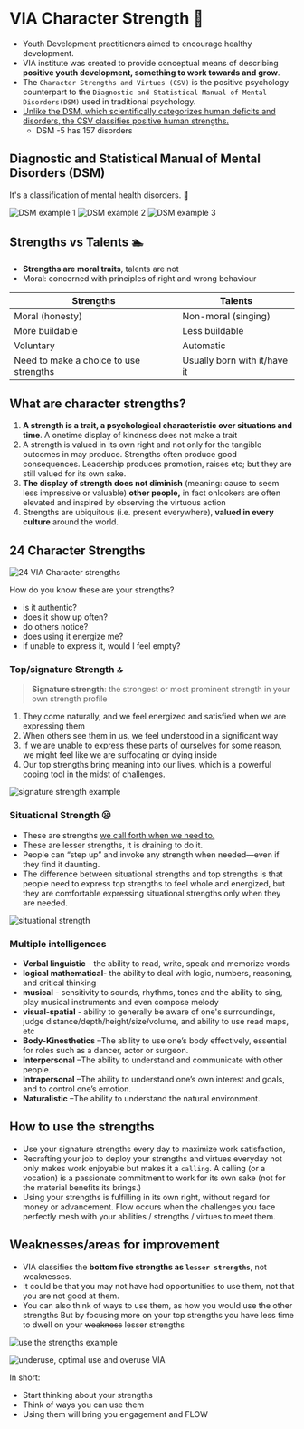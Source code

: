 # VIA Character Strength :mechanical_arm:

- Youth Development practitioners aimed to encourage healthy development.
- VIA institute was created to provide conceptual means of describing **positive youth development, something to work towards and grow**.
- The `Character Strengths and Virtues (CSV)` is the positive psychology counterpart to the `Diagnostic and Statistical Manual of Mental Disorders(DSM)` used in traditional psychology.
- <ins>Unlike the DSM, which scientifically categorizes human deficits and disorders, the CSV classifies positive human strengths.</ins>
    - DSM -5 has 157 disorders

## Diagnostic and Statistical Manual of Mental Disorders (DSM)
It's a classification of mental health disorders. :bookmark_tabs:

![DSM example 1](L6/dsm-1.png)
![DSM example 2](L6/dsm-2.png)
![DSM example 3](L6/dsm-3.png)

## Strengths vs Talents :swimmer:
- **Strengths are moral traits**, talents are not
- Moral: concerned with principles of right and wrong behaviour

| Strengths | Talents  |
|---|---|
| Moral (honesty)  |  Non-moral (singing) |
|  More buildable | Less buildable  |
| Voluntary  | Automatic  |
| Need to make a choice to use strengths  | Usually born with it/have it  |

## What are character strengths?
1) **A strength is a trait, a psychological characteristic over situations and time**. A onetime display of kindness does not make a trait
2) A strength is valued in its own right and not only for the tangible outcomes in may produce. Strengths often produce good consequences. Leadership produces promotion, raises etc; but they are still valued for its own sake.
3) **The display of strength does not diminish** (meaning: cause to seem less impressive or valuable) **other people,** in fact onlookers are often elevated and inspired by observing the virtuous action
4) Strengths are ubiquitous (i.e. present everywhere), **valued in every culture** around the world.

## 24 Character Strengths
![24 VIA Character strengths](L6/24-via.png)

How do you know these are your strengths?
- is it authentic?
- does it show up often?
- do others notice?
- does using it energize me?
- if unable to express it, would I feel empty?

### Top/signature Strength 	:top:
> **Signature strength**: the strongest or most prominent strength in your own strength profile
1) They come naturally, and we feel energized and satisfied when we are expressing them
2) When others see them in us, we feel understood in a significant way
3) If we are unable to express these parts of ourselves for some reason, we might feel like we are suffocating or dying inside
4) Our top strengths bring meaning into our lives, which is a powerful coping tool in the midst of challenges.

![signature strength example](L6/signature-strength-eg.png)

### Situational Strength :frowning:
- These are strengths <ins>we call forth when we need to.</ins>
- These are lesser strengths, it is draining to do it.
- People can “step up” and invoke any strength when needed—even if they find it daunting.
- The difference between situational strengths and top strengths is that people need to express top strengths to feel whole and energized, but they are comfortable expressing situational strengths only when they are needed.

![situational strength](L6/situational-strength-eg.png)

### Multiple intelligences
- **Verbal linguistic** - the ability to read, write, speak and memorize words
- **logical mathematical**- the ability to deal with logic, numbers, reasoning, and critical thinking
- **musical** - sensitivity to sounds, rhythms, tones and the ability to sing, play musical instruments and even compose melody
- **visual-spatial** - ability to generally be aware of one's surroundings, judge distance/depth/height/size/volume, and ability to use read maps, etc
- **Body-Kinesthetics** –The ability to use one’s body effectively, essential for roles such as a dancer, actor or surgeon.
- **Interpersonal** –The ability to understand and communicate with other people.
- **Intrapersonal** –The ability to understand one’s own interest and goals, and to control one’s emotion.
- **Naturalistic** –The ability to understand the natural environment.

## How to use the strengths
- Use your signature strengths every day to maximize work satisfaction,
- Recrafting your job to deploy your strengths and virtues everyday not only makes work enjoyable but makes it a `calling`. A calling (or a vocation) is a passionate commitment to work for its own sake (not for the material benefits its brings.)
- Using your strengths is fulfilling in its own right, without regard for money or advancement.
Flow occurs when the challenges you face perfectly mesh with your abilities / strengths / virtues to meet them.

## Weaknesses/areas for improvement
- VIA classifies the **bottom five strengths as `lesser strengths`**, not weaknesses.
- It could be that you may not have had opportunities to use them, not that you are not good at them.
- You can also think of ways to use them, as how you would use the other strengths
But by focusing more on your top strengths you have less time to dwell on your ~~weakness~~ lesser strengths

![use the strengths example](L6/use-the-strengths-eg.png)

![underuse, optimal use and overuse VIA](L6/via-ideas.png)

In short:
- Start thinking about your strengths
- Think of ways you can use them
- Using them will bring you engagement and FLOW